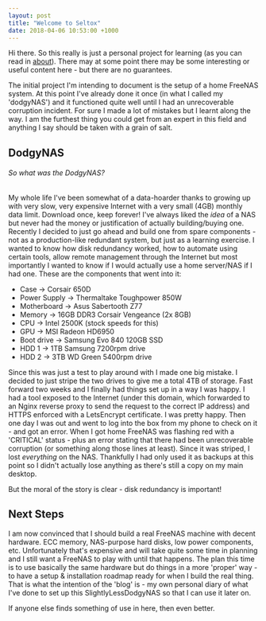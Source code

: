 ```yaml
---
layout: post
title: "Welcome to Seltox"
date: 2018-04-06 10:53:00 +1000
---
```


Hi there.  So this really is just a personal project for learning (as you can read in <a href="/about">about</a>).  There may at some point there may be some interesting or useful content here - but there are no guarantees.

The initial project I'm intending to document is the setup of a home FreeNAS system.  At this point I've already done it once (in what I called my 'dodgyNAS') and it functioned quite well until I had an unrecoverable corruption incident.  For sure I made a lot of mistakes but I learnt along the way.  I am the furthest thing you could get from an expert in this field and anything I say should be taken with a grain of salt. 

## DodgyNAS

###### So what was the DodgyNAS?

My whole life I've been somewhat of a data-hoarder thanks to growing up with very slow, very expensive Internet with a very small (4GB) monthly data limit.  Download once, keep forever!  I've always liked the _idea_ of a NAS but never had the money or justification of actually building/buying one.  Recently I decided to just go ahead and build one from spare components - not as a production-like redundant system, but just as a learning exercise.  I wanted to know how disk redundancy worked, how to automate using certain tools, allow remote management through the Internet but most importantly I wanted to know if I would actually use a home server/NAS if I had one.  These are the components that went into it:

* Case -> Corsair 650D
* Power Supply -> Thermaltake Toughpower 850W
* Motherboard -> Asus Sabertooth Z77
* Memory -> 16GB DDR3 Corsair Vengeance (2x 8GB)
* CPU -> Intel 2500K (stock speeds for this)
* GPU -> MSI Radeon HD6950 
* Boot drive -> Samsung Evo 840 120GB SSD
* HDD 1 -> 1TB Samsung 7200rpm drive 
* HDD 2 -> 3TB WD Green 5400rpm drive

Since this was just a test to play around with I made one big mistake.  I decided to just stripe the two drives to give me a total 4TB of storage.  Fast forward two weeks and I finally had things set up in a way I was happy.  I had a tool exposed to the Internet (under this domain, which forwarded to an Nginx reverse proxy to send the request to the correct IP address) and HTTPS enforced with a LetsEncrypt certificate.  I was pretty happy.  Then one day I was out and went to log into the box from my phone to check on it - and got an error.  When I got home FreeNAS was flashing red with a 'CRITICAL' status - plus an error stating that there had been unrecoverable corruption (or something along those lines at least).  Since it was striped, I lost _everything_ on the NAS.  Thankfully I had only used it as backups at this point so I didn't actually lose anything as there's still a copy on my main desktop.

But the moral of the story is clear - disk redundancy is important!

## Next Steps

I am now convinced that I should build a real FreeNAS machine with decent hardware.  ECC memory, NAS-purpose hard disks, low power components, etc.  Unfortunately that's expensive and will take quite some time in planning and I still want a FreeNAS to play with until that happens.  The plan this time is to use basically the same hardware but do things in a more 'proper' way - to have a setup & installation roadmap ready for when I build the real thing.  That is what the intention of the 'blog' is - my own personal diary of what I've done to set up this SlightlyLessDodgyNAS so that I can use it later on.

If anyone else finds something of use in here, then even better.

